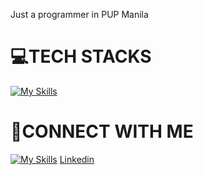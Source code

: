 Just a programmer in PUP Manila


# 💻TECH STACKS
[![My Skills](https://skillicons.dev/icons?i=js,nodejs,npm,mongodb,java,c,cs,py,linux,redhat,vscode,unreal,git,github&theme=dark)](https://skillicons.dev)<br>

# 📧CONNECT WITH ME
[![My Skills](https://skillicons.dev/icons?i=linkedin&theme=dark)](https://skillicons.dev) [Linkedin](https://www.linkedin.com/in/carl-dione-abargos-3a8792296/)<br>

